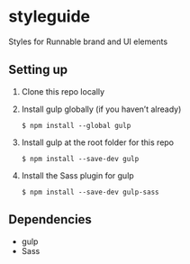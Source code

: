 # styleguide

Styles for Runnable brand and UI elements

## Setting up

1. Clone this repo locally
2. Install gulp globally (if you haven’t already)

    ```
    $ npm install --global gulp
    ```
3. Install gulp at the root folder for this repo

    ```
    $ npm install --save-dev gulp
    ```
4. Install the Sass plugin for gulp

    ```
    $ npm install --save-dev gulp-sass
    ```

## Dependencies

- gulp
- Sass
